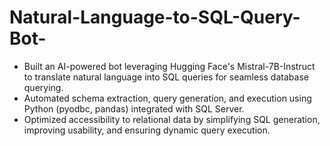 # Natural-Language-to-SQL-Query-Bot-
- Built an AI-powered bot leveraging Hugging Face's Mistral-7B-Instruct to translate natural language into SQL queries for seamless database querying.
- Automated schema extraction, query generation, and execution using Python (pyodbc, pandas) integrated with SQL Server.
- Optimized accessibility to relational data by simplifying SQL generation, improving usability, and ensuring dynamic query execution.

